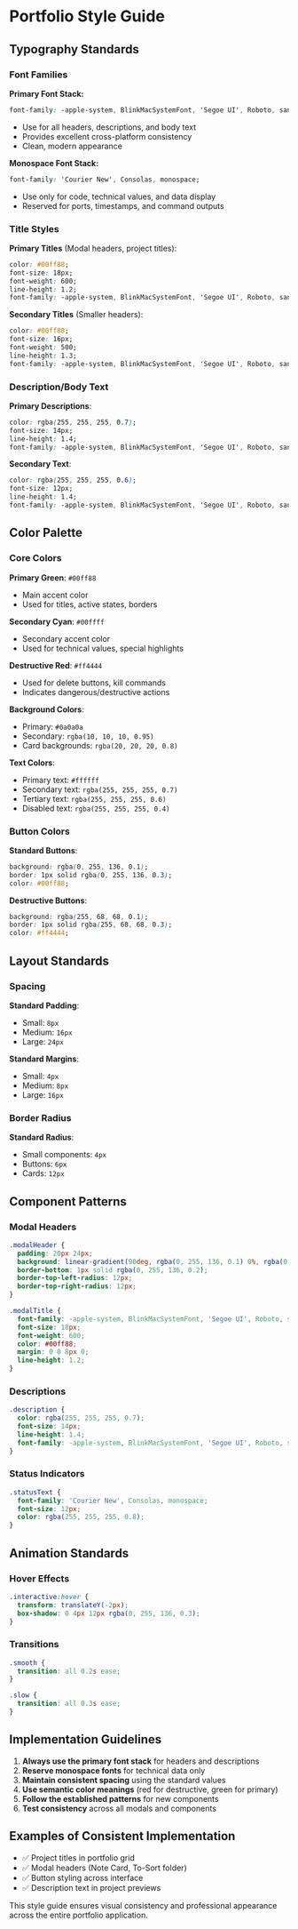# Portfolio Style Guide

## Typography Standards

### Font Families

**Primary Font Stack:**
```css
font-family: -apple-system, BlinkMacSystemFont, 'Segoe UI', Roboto, sans-serif;
```
- Use for all headers, descriptions, and body text
- Provides excellent cross-platform consistency
- Clean, modern appearance

**Monospace Font Stack:**
```css
font-family: 'Courier New', Consolas, monospace;
```
- Use only for code, technical values, and data display
- Reserved for ports, timestamps, and command outputs

### Title Styles

**Primary Titles** (Modal headers, project titles):
```css
color: #00ff88;
font-size: 18px;
font-weight: 600;
line-height: 1.2;
font-family: -apple-system, BlinkMacSystemFont, 'Segoe UI', Roboto, sans-serif;
```

**Secondary Titles** (Smaller headers):
```css
color: #00ff88;
font-size: 16px;
font-weight: 500;
line-height: 1.3;
font-family: -apple-system, BlinkMacSystemFont, 'Segoe UI', Roboto, sans-serif;
```

### Description/Body Text

**Primary Descriptions**:
```css
color: rgba(255, 255, 255, 0.7);
font-size: 14px;
line-height: 1.4;
font-family: -apple-system, BlinkMacSystemFont, 'Segoe UI', Roboto, sans-serif;
```

**Secondary Text**:
```css
color: rgba(255, 255, 255, 0.6);
font-size: 12px;
line-height: 1.4;
font-family: -apple-system, BlinkMacSystemFont, 'Segoe UI', Roboto, sans-serif;
```

## Color Palette

### Core Colors

**Primary Green**: `#00ff88`
- Main accent color
- Used for titles, active states, borders

**Secondary Cyan**: `#00ffff`
- Secondary accent color
- Used for technical values, special highlights

**Destructive Red**: `#ff4444`
- Used for delete buttons, kill commands
- Indicates dangerous/destructive actions

**Background Colors**:
- Primary: `#0a0a0a`
- Secondary: `rgba(10, 10, 10, 0.95)`
- Card backgrounds: `rgba(20, 20, 20, 0.8)`

**Text Colors**:
- Primary text: `#ffffff`
- Secondary text: `rgba(255, 255, 255, 0.7)`
- Tertiary text: `rgba(255, 255, 255, 0.6)`
- Disabled text: `rgba(255, 255, 255, 0.4)`

### Button Colors

**Standard Buttons**:
```css
background: rgba(0, 255, 136, 0.1);
border: 1px solid rgba(0, 255, 136, 0.3);
color: #00ff88;
```

**Destructive Buttons**:
```css
background: rgba(255, 68, 68, 0.1);
border: 1px solid rgba(255, 68, 68, 0.3);
color: #ff4444;
```

## Layout Standards

### Spacing

**Standard Padding**:
- Small: `8px`
- Medium: `16px`
- Large: `24px`

**Standard Margins**:
- Small: `4px`
- Medium: `8px`
- Large: `16px`

### Border Radius

**Standard Radius**:
- Small components: `4px`
- Buttons: `6px`
- Cards: `12px`

## Component Patterns

### Modal Headers
```css
.modalHeader {
  padding: 20px 24px;
  background: linear-gradient(90deg, rgba(0, 255, 136, 0.1) 0%, rgba(0, 255, 255, 0.1) 100%);
  border-bottom: 1px solid rgba(0, 255, 136, 0.2);
  border-top-left-radius: 12px;
  border-top-right-radius: 12px;
}

.modalTitle {
  font-family: -apple-system, BlinkMacSystemFont, 'Segoe UI', Roboto, sans-serif;
  font-size: 18px;
  font-weight: 600;
  color: #00ff88;
  margin: 0 0 8px 0;
  line-height: 1.2;
}
```

### Descriptions
```css
.description {
  color: rgba(255, 255, 255, 0.7);
  font-size: 14px;
  line-height: 1.4;
  font-family: -apple-system, BlinkMacSystemFont, 'Segoe UI', Roboto, sans-serif;
}
```

### Status Indicators
```css
.statusText {
  font-family: 'Courier New', Consolas, monospace;
  font-size: 12px;
  color: rgba(255, 255, 255, 0.8);
}
```

## Animation Standards

### Hover Effects
```css
.interactive:hover {
  transform: translateY(-2px);
  box-shadow: 0 4px 12px rgba(0, 255, 136, 0.3);
}
```

### Transitions
```css
.smooth {
  transition: all 0.2s ease;
}

.slow {
  transition: all 0.3s ease;
}
```

## Implementation Guidelines

1. **Always use the primary font stack** for headers and descriptions
2. **Reserve monospace fonts** for technical data only
3. **Maintain consistent spacing** using the standard values
4. **Use semantic color meanings** (red for destructive, green for primary)
5. **Follow the established patterns** for new components
6. **Test consistency** across all modals and components

## Examples of Consistent Implementation

- ✅ Project titles in portfolio grid
- ✅ Modal headers (Note Card, To-Sort folder)
- ✅ Button styling across interface
- ✅ Description text in project previews

This style guide ensures visual consistency and professional appearance across the entire portfolio application.